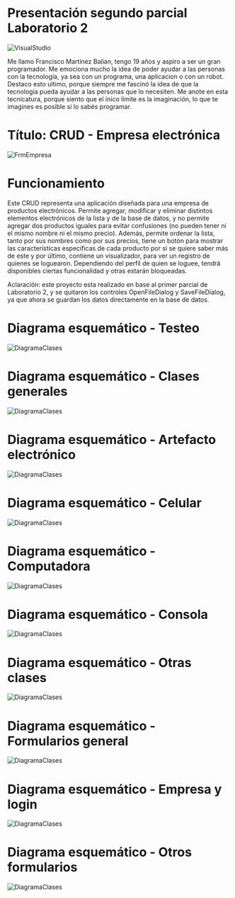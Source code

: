 # Presentación segundo parcial Laboratorio 2
![VisualStudio](VisualStudio.png)

Me llamo Francisco Martínez Balian, tengo 19 años y aspiro a ser un gran programador. Me emociona mucho la idea de poder ayudar a las personas con la tecnología, ya sea con un programa, una aplicacion o con un robot. Destaco esto ultimo, porque siempre me fascinó la idea de que la tecnologia pueda ayudar a las personas que lo necesiten. Me anote en esta tecnicatura, porque siento que el ínico límite es la imaginación, lo que te imagines es posible si lo sabés programar.

# Título: CRUD - Empresa electrónica
![FrmEmpresa](FrmEmpresa.png)

# Funcionamiento
Este CRUD representa una aplicación diseñada para una empresa de productos electrónicos. Permite agregar, modificar y eliminar distintos elementos electrónicos de la lista y de la base de datos, y no permite agregar dos productos iguales para evitar confusiones (no pueden tener ni el mismo nombre ni el mismo precio). Además, permite ordenar la lista, tanto por sus nombres como por sus precios, tiene un botón para mostrar las características específicas de cada producto por si se quiere saber más de este y por último, contiene un visualizador, para ver un registro de quienes se loguearon.
Dependiendo del perfil de quien se loguee, tendrá disponibles ciertas funcionalidad y otras estarán bloqueadas.

Aclaración: este proyecto esta realizado en base al primer parcial de Laboratorio 2, y se quitaron los controles OpenFileDialog y SaveFileDialog, ya que ahora se guardan los datos directamente en la base de datos. 

# Diagrama esquemático - Testeo
![DiagramaClases](Diagramas/Testeo.png)

# Diagrama esquemático - Clases generales
![DiagramaClases](Diagramas/GeneralClases.png)

# Diagrama esquemático - Artefacto electrónico
![DiagramaClases](Diagramas/ArtefactoElectronico.png)

# Diagrama esquemático - Celular
![DiagramaClases](Diagramas/Celular.png)

# Diagrama esquemático - Computadora
![DiagramaClases](Diagramas/Computadora.png)

# Diagrama esquemático - Consola
![DiagramaClases](Diagramas/Consola.png)

# Diagrama esquemático - Otras clases
![DiagramaClases](Diagramas/DemasClases.png)


# Diagrama esquemático - Formularios general
![DiagramaClases](Diagramas/GeneralFormularios.png)

# Diagrama esquemático - Empresa y login
![DiagramaClases](Diagramas/Formulario2.png)

# Diagrama esquemático - Otros formularios
![DiagramaClases](Diagramas/Formularios1.png)
